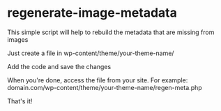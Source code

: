 # regenerate-image-metadata
This simple script will help to rebuild the metadata that are missing from images

Just create a file in wp-content/theme/your-theme-name/

Add the code and save the changes

When you're done, access the file from your site. For example: domain.com/wp-content/theme/your-theme-name/regen-meta.php

That's it!
